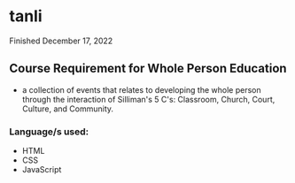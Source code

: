 # tanli

Finished December 17, 2022

## Course Requirement for Whole Person Education
- a collection of events that relates to developing the whole person through the interaction of Silliman's 5 C's: Classroom, Church, Court, Culture, and Community.

### Language/s used:
- HTML
- CSS
- JavaScript

